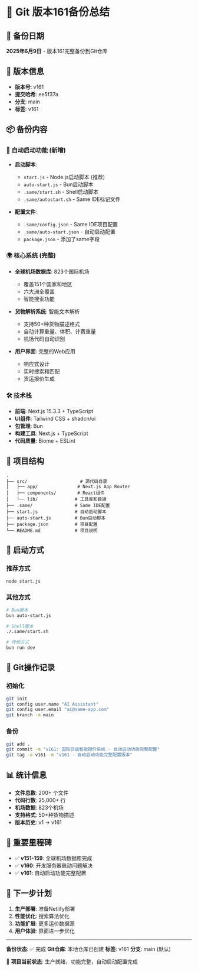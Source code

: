 # 🚀 Git 版本161备份总结

## 📅 备份日期
**2025年6月9日** - 版本161完整备份到Git仓库

## 🎯 版本信息
- **版本号**: v161
- **提交哈希**: ee5f37a
- **分支**: main
- **标签**: v161

## 📦 备份内容

### 🔧 自动启动功能 (新增)
- **启动脚本**:
  - `start.js` - Node.js启动脚本 (推荐)
  - `auto-start.js` - Bun启动脚本
  - `.same/start.sh` - Shell启动脚本
  - `.same/autostart.sh` - Same IDE标记文件

- **配置文件**:
  - `.same/config.json` - Same IDE项目配置
  - `.same/auto-start.json` - 自动启动配置
  - `package.json` - 添加了same字段

### 🌍 核心系统 (完整)
- **全球机场数据库**: 823个国际机场
  - 覆盖151个国家和地区
  - 六大洲全覆盖
  - 智能搜索功能

- **货物解析系统**: 智能文本解析
  - 支持50+种货物描述格式
  - 自动计算重量、体积、计费重量
  - 机场代码自动识别

- **用户界面**: 完整的Web应用
  - 响应式设计
  - 实时搜索和匹配
  - 货运报价生成

### 🛠️ 技术栈
- **前端**: Next.js 15.3.3 + TypeScript
- **UI组件**: Tailwind CSS + shadcn/ui
- **包管理**: Bun
- **构建工具**: Next.js + TypeScript
- **代码质量**: Biome + ESLint

## 📁 项目结构
```
.
├── src/                    # 源代码目录
│   ├── app/               # Next.js App Router
│   ├── components/        # React组件
│   └── lib/              # 工具库和数据
├── .same/                # Same IDE配置
├── start.js              # 自动启动脚本
├── auto-start.js         # Bun启动脚本
├── package.json          # 项目配置
└── README.md             # 项目说明
```

## 🚀 启动方式

### 推荐方式
```bash
node start.js
```

### 其他方式
```bash
# Bun脚本
bun auto-start.js

# Shell脚本
./.same/start.sh

# 传统方式
bun run dev
```

## 🔄 Git操作记录

### 初始化
```bash
git init
git config user.name "AI Assistant"
git config user.email "ai@same-app.com"
git branch -m main
```

### 备份
```bash
git add .
git commit -m "v161: 国际货运智能报价系统 - 自动启动功能完整配置"
git tag -a v161 -m "v161 - 自动启动功能完整配置版本"
```

## 📊 统计信息
- **文件总数**: 200+ 个文件
- **代码行数**: 25,000+ 行
- **机场数据**: 823个机场
- **支持格式**: 50+种货物描述
- **版本历史**: v1 -> v161

## 🎉 重要里程碑
- ✅ **v151-159**: 全球机场数据库完成
- ✅ **v160**: 开发服务器启动问题解决
- ✅ **v161**: 自动启动功能完整配置

## 🔮 下一步计划
1. **生产部署**: 准备Netlify部署
2. **性能优化**: 搜索算法优化
3. **功能扩展**: 更多运价数据源
4. **用户体验**: 界面进一步优化

---

**备份状态**: ✅ 完成
**Git仓库**: 本地仓库已创建
**标签**: v161
**分支**: main (默认)

🎯 **项目当前状态**: 生产就绪，功能完整，自动启动配置完成
